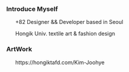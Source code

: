 <H3>Introduce Myself</H3>
<ol>+82 Designer && Developer based in Seoul</ol>
<ol>Hongik Univ. textile art & fashion design</ol>
<H3>ArtWork</H3>
<ol>https://hongiktafd.com/Kim-Joohye</ol>
